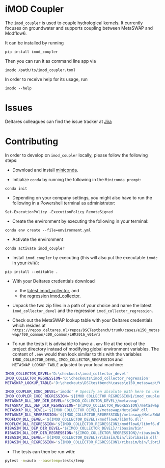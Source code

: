 # iMOD Coupler

The `imod_coupler` is used to couple hydrological kernels.
It currently focuses on groundwater and supports coupling between MetaSWAP and Modflow6.

It can be installed by running

```
pip install imod_coupler
```

Then you can run it as command line app via

```
imodc /path/to/imod_coupler.toml
```

In order to receive help for its usage, run

```
imodc --help
```

# Issues

Deltares colleagues can find the issue tracker at [Jira](https://issuetracker.deltares.nl/secure/RapidBoard.jspa?rapidView=469&projectKey=IMOD6&view=planning&selectedIssue=IMOD6-840)

# Contributing

In order to develop on `imod_coupler` locally, please follow the following steps:

- Download and install [miniconda](https://docs.conda.io/en/latest/miniconda.html).

- Initialize `conda` by running the following in the `Miniconda prompt`:

```
conda init
```

- Depending on your company settings, you might also have to run the following in a Powershell terminal as administrator:

```
Set-ExecutionPolicy -ExecutionPolicy RemoteSigned
```

- Create the environment by executing the following in your terminal:

```
conda env create --file=environment.yml
```

- Activate the environment

```
conda activate imod_coupler
```

- Install `imod_coupler` by executing (this will also put the executable `imodc` in your `PATH`):

```
pip install --editable .
```

- With your Deltares credentials download
    - the [latest imod_collector](https://dpcbuild.deltares.nl/buildConfiguration/iMOD6_IMOD6collectorDaily_ReleaseX64?branch=%3Cdefault%3E&mode=builds), and 
    - the [regression imod_collector](https://dpcbuild.deltares.nl/buildConfiguration/iMOD6_IMOD6collectorDaily_ReleaseX64?branch=%3Cdefault%3E&mode=builds&tag=regression).

- Unpack the two zip files in a path of your choice and name the latest `imod_collector_devel` and the regression `imod_collector_regression`.

- Check out the MetaSWAP lookup table with your Deltares credentials which resides at `https://repos.deltares.nl/repos/DSCTestbench/trunk/cases/e150_metaswap/f00_common/c00_common/LHM2016_v01vrz`

 - To run the tests it is advisable to have a `.env` file at the root of the project directory instead of modifying global environment variables. 
 The content of `.env` would then look similar to this with the variables `IMOD_COLLECTOR_DEVEL`, `IMOD_COLLECTOR_REGRESSION` and `METASWAP_LOOKUP_TABLE` adjusted to your local machine:

```bash
IMOD_COLLECTOR_DEVEL='D:\checkouts\imod_collector_devel'
IMOD_COLLECTOR_REGRESSION='D:\checkouts\imod_collector_regression'
METASWAP_LOOKUP_TABLE='D:\checkouts\DSCtestbench\cases\e150_metaswap\f00_common\c00_common\LHM2016_v01vrz'

IMOD_COUPLER_EXEC_DEVEL='imodc' # Specify an absolute path here to use a packaged version of iMOD Coupler
IMOD_COUPLER_EXEC_REGRESSION='${IMOD_COLLECTOR_REGRESSION}/imod_coupler/imodc.exe'
METASWAP_DLL_DEP_DIR_DEVEL='${IMOD_COLLECTOR_DEVEL}/metaswap'
METASWAP_DLL_DEP_DIR_REGRESSION='${IMOD_COLLECTOR_REGRESSION}/metaswap'
METASWAP_DLL_DEVEL='${IMOD_COLLECTOR_DEVEL}/metaswap/MetaSWAP.dll'
METASWAP_DLL_REGRESSION='${IMOD_COLLECTOR_REGRESSION}/metaswap/MetaSWAP.dll'
MODFLOW_DLL_DEVEL='${IMOD_COLLECTOR_DEVEL}/modflow6/libmf6.dll'
MODFLOW_DLL_REGRESSION='${IMOD_COLLECTOR_REGRESSION}/modflow6/libmf6.dll'
RIBASIM_DLL_DEP_DIR_DEVEL='${IMOD_COLLECTOR_DEVEL}/ribasim/bin'
RIBASIM_DLL_DEP_DIR_REGRESSION='${IMOD_COLLECTOR_REGRESSION}/ribasim/bin'
RIBASIM_DLL_DEVEL='${IMOD_COLLECTOR_DEVEL}/ribasim/bin/libribasim.dll'
RIBASIM_DLL_REGRESSION='${IMOD_COLLECTOR_REGRESSION}/ribasim/bin/libribasim.dll'
```

- The tests can then be run with:

```bash
pytest -n=auto --basetemp=tests/temp
```
